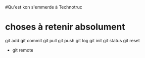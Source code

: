 #Qu'est kon s'emmerde à Technotruc
# choses à retenir absolument
git add
git commit
git pull
git push
git log
git init
git status
git reset
- git remote

